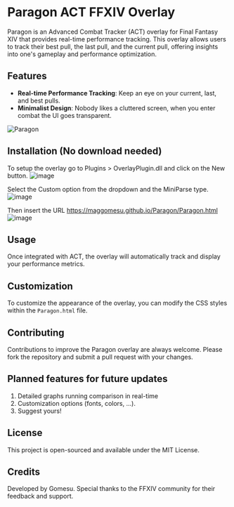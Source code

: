 # Paragon ACT FFXIV Overlay

Paragon is an Advanced Combat Tracker (ACT) overlay for Final Fantasy XIV that provides real-time performance tracking. This overlay allows users to track their best pull, the last pull, and the current pull, offering insights into one's gameplay and performance optimization.

## Features

- **Real-time Performance Tracking**: Keep an eye on your current, last, and best pulls.
- **Minimalist Design**: Nobody likes a cluttered screen, when you enter combat the UI goes transparent.

![Paragon](https://github.com/MagGomesu/Paragon/assets/143295113/a4af5228-e329-47e2-9d8e-7a85ec1a987b)



## Installation (No download needed)

To setup the overlay go to Plugins > OverlayPlugin.dll and click on the New button.
![image](https://github.com/MagGomesu/Paragon/assets/143295113/d398cced-1dd8-43a7-8650-d06365e13768)

Select the Custom option from the dropdown and the MiniParse type.
![image](https://github.com/MagGomesu/Paragon/assets/143295113/2cd20ff0-f3d9-49a9-8261-f5ed30a7881f)

Then insert the URL https://maggomesu.github.io/Paragon/Paragon.html
![image](https://github.com/MagGomesu/Paragon/assets/143295113/2fa889fc-a4fb-4283-97fb-971ac93e7c14)


## Usage

Once integrated with ACT, the overlay will automatically track and display your performance metrics.

## Customization

To customize the appearance of the overlay, you can modify the CSS styles within the `Paragon.html` file.

## Contributing

Contributions to improve the Paragon overlay are always welcome. Please fork the repository and submit a pull request with your changes.

## Planned features for future updates
1. Detailed graphs running comparison in real-time
2. Customization options (fonts, colors, ...).
3. Suggest yours!


## License

This project is open-sourced and available under the MIT License.

## Credits

Developed by Gomesu. Special thanks to the FFXIV community for their feedback and support.

